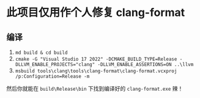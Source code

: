 # 此项目仅用作个人修复 clang-format

## 编译

1. `md build & cd build`
2. `cmake -G "Visual Studio 17 2022" -DCMAKE_BUILD_TYPE=Release -DLLVM_ENABLE_PROJECTS="clang" -DLLVM_ENABLE_ASSERTIONS=ON ..\llvm`
3. `msbuild tools\clang\tools\clang-format\clang-format.vcxproj /p:Configuration=Release -m`

然后你就能在 `build\Release\bin` 下找到编译好的 `clang-format.exe` 辣！
